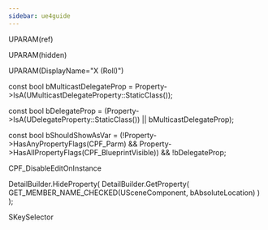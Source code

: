 ```yaml
---
sidebar: ue4guide
---
```

UPARAM(ref)

UPARAM(hidden)

UPARAM(DisplayName="X (Roll)")

const bool bMulticastDelegateProp = Property->IsA(UMulticastDelegateProperty::StaticClass());

const bool bDelegateProp = (Property->IsA(UDelegateProperty::StaticClass()) || bMulticastDelegateProp);

const bool bShouldShowAsVar = (!Property->HasAnyPropertyFlags(CPF_Parm) && Property->HasAllPropertyFlags(CPF_BlueprintVisible)) && !bDelegateProp;

CPF_DisableEditOnInstance

DetailBuilder.HideProperty( DetailBuilder.GetProperty( GET_MEMBER_NAME_CHECKED(USceneComponent, bAbsoluteLocation) ) );

SKeySelector
